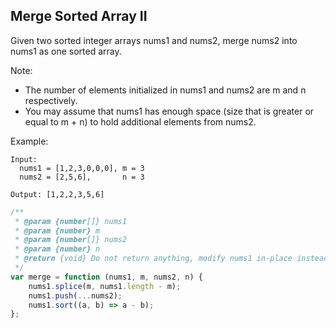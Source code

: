 ## Merge Sorted Array II
Given two sorted integer arrays nums1 and nums2, merge nums2 into nums1 as one sorted array.

Note:
* The number of elements initialized in nums1 and nums2 are m and n respectively.
* You may assume that nums1 has enough space (size that is greater or equal to m + n) to hold additional elements from nums2.

Example:

```
Input:
  nums1 = [1,2,3,0,0,0], m = 3
  nums2 = [2,5,6],       n = 3

Output: [1,2,2,3,5,6]
```

```js
/**
 * @param {number[]} nums1
 * @param {number} m
 * @param {number[]} nums2
 * @param {number} n
 * @return {void} Do not return anything, modify nums1 in-place instead.
 */
var merge = function (nums1, m, nums2, n) {
    nums1.splice(m, nums1.length - m);
    nums1.push(...nums2);
    nums1.sort((a, b) => a - b);
};
```